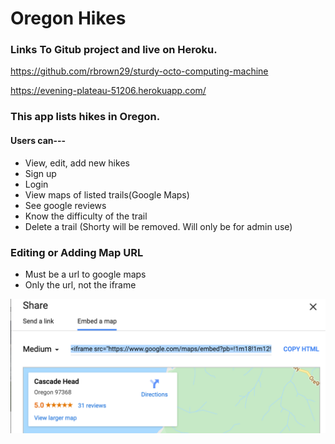 # Oregon Hikes

### Links To Gitub project and live on Heroku.
 
https://github.com/rbrown29/sturdy-octo-computing-machine

https://evening-plateau-51206.herokuapp.com/

### This app lists hikes in Oregon.
#### Users can--- 
* View, edit, add new hikes
* Sign up
* Login
* View maps of listed trails(Google Maps)
* See google reviews
* Know the difficulty of the trail
* Delete a trail (Shorty will be removed. Will only be for admin use)

### Editing or Adding Map URL

* Must be a url to google maps
* Only the url, not the iframe

![Google Map example](images/G00GLEMAP.png?raw=true{:height="100px"width="60px"})

